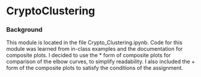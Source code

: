 # CryptoClustering

### Background
This module is located in the file Crypto_Clustering.ipynb. Code for this module was learned from in-class examples and the documentation for composite plots. I decided to use the * form of composite plots for comparison of the elbow curves, to simplify readability. I also included the + form of the composite plots to satisfy the conditions of the assignment. 
